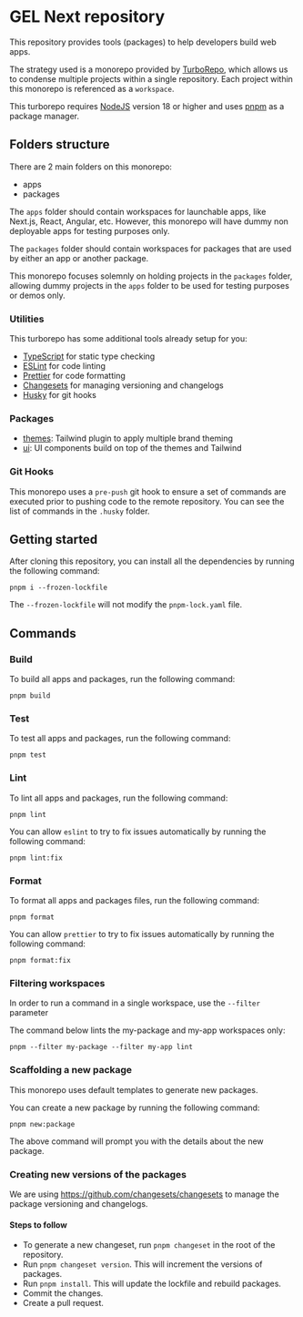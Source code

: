 # GEL Next repository

This repository provides tools (packages) to help developers build web apps.

The strategy used is a monorepo provided by [TurboRepo](https://turbo.build/repo), which allows us to condense multiple projects within a single repository. Each project within this monorepo is referenced as a `workspace`.

This turborepo requires [NodeJS](https://nodejs.org/) version 18 or higher and uses [pnpm](https://pnpm.io) as a package manager.

## Folders structure

There are 2 main folders on this monorepo:

- apps
- packages

The `apps` folder should contain workspaces for launchable apps, like Next.js, React, Angular, etc. However, this monorepo will have dummy non deployable apps for testing purposes only.

The `packages` folder should contain workspaces for packages that are used by either an app or another package.

This monorepo focuses solemnly on holding projects in the `packages` folder, allowing dummy projects in the `apps` folder to be used for testing purposes or demos only.

### Utilities

This turborepo has some additional tools already setup for you:

- [TypeScript](https://www.typescriptlang.org/) for static type checking
- [ESLint](https://eslint.org/) for code linting
- [Prettier](https://prettier.io) for code formatting
- [Changesets](https://github.com/changesets/changesets/tree/main#readme) for managing versioning and changelogs
- [Husky](https://typicode.github.io/husky/) for git hooks

### Packages

- [themes](packages/theme/README.md): Tailwind plugin to apply multiple brand theming
- [ui](packages/ui/README.md): UI components build on top of the themes and Tailwind

### Git Hooks

This monorepo uses a `pre-push` git hook to ensure a set of commands are executed prior to pushing code to the remote repository. You can see the list of commands in the `.husky` folder.

## Getting started

After cloning this repository, you can install all the dependencies by running the following command:

```
pnpm i --frozen-lockfile
```

The `--frozen-lockfile` will not modify the `pnpm-lock.yaml` file.

## Commands

### Build

To build all apps and packages, run the following command:

```
pnpm build
```

### Test

To test all apps and packages, run the following command:

```
pnpm test
```

### Lint

To lint all apps and packages, run the following command:

```
pnpm lint
```

You can allow `eslint` to try to fix issues automatically by running the following command:

```
pnpm lint:fix
```

### Format

To format all apps and packages files, run the following command:

```
pnpm format
```

You can allow `prettier` to try to fix issues automatically by running the following command:

```
pnpm format:fix
```

### Filtering workspaces

In order to run a command in a single workspace, use the `--filter` parameter

The command below lints the my-package and my-app workspaces only:

```
pnpm --filter my-package --filter my-app lint
```

### Scaffolding a new package

This monorepo uses default templates to generate new packages.

You can create a new package by running the following command:

```
pnpm new:package
```

The above command will prompt you with the details about the new package.

### Creating new versions of the packages

We are using https://github.com/changesets/changesets to manage the package versioning and changelogs.

#### Steps to follow

- To generate a new changeset, run `pnpm changeset` in the root of the repository.
- Run `pnpm changeset version`. This will increment the versions of packages.
- Run `pnpm install`. This will update the lockfile and rebuild packages.
- Commit the changes.
- Create a pull request.
